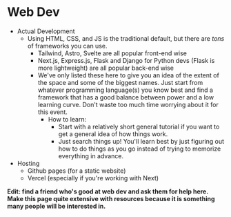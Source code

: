 # Web Dev

* Actual Development
  * Using HTML, CSS, and JS is the traditional default, but there are _tons_ of frameworks you can use.&#x20;
    * Tailwind, Astro, Svelte are all popular front-end wise
    * Next.js, Express.js, Flask and Django for Python devs (Flask is more lightweight) are all popular back-end wise
    * We've only listed these here to give you an idea of the extent of the space and some of the biggest names. Just start from whatever programming language(s) you know best and find a framework that has a good balance between power and a low learning curve. Don't waste too much time worrying about it for this event.&#x20;
      * How to learn:
        * Start with a relatively short general tutorial if you want to get a general idea of how things work.&#x20;
        * Just search things up! You'll learn best by just figuring out how to do things as you go instead of trying to memorize everything in advance.
* Hosting
  * Github pages (for a static website)
  * Vercel (especially if you're working with Next)

**Edit: find a friend who's good at web dev and ask them for help here. Make this page quite extensive with resources because it is something many people will be interested in.**&#x20;
